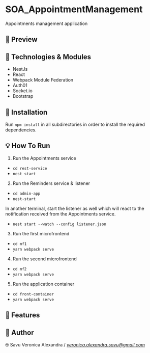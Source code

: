# SOA_AppointmentManagement
Appointments management application


## 🌈 Preview


## 🚀 Technologies & Modules

- NestJs
- React
- Webpack Module Federation
- Auth01
- Socket.io
- Bootstrap


## 🤔 Installation

Run `npm install` in all subdirectories in order to install the required dependencies.


## 💡 How To Run

1. Run the Appointments service  
  - `cd rest-service`
  - `nest start`
  
2. Run the Reminders service & listener
  - `cd admin-app`
  - `nest-start`
  
  In another terminal, start the listener as well which will react to the notification received from the Appointments service.
  - `nest start --watch --config listener.json`
 
3. Run the first microfrontend
 - `cd mf1`
 - `yarn webpack serve`
 
4. Run the second microfrontend
  - `cd mf2`
  - `yarn webpack serve`
 
5. Run the application container
  - `cd front-container`
  - `yarn webpack serve`

## 🎊 Features


## 👤 Author

🤓 Savu Veronica Alexandra
/ *veronica.alexandra.savu@gmail.com*
